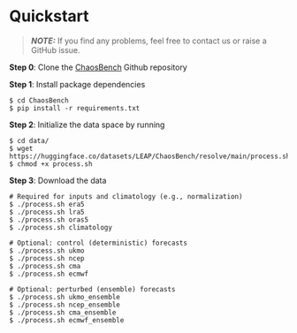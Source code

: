 # Quickstart

> **_NOTE:_**  If you find any problems, feel free to contact us or raise a GitHub issue. 

**Step 0**: Clone the [ChaosBench](https://github.com/leap-stc/ChaosBench) Github repository

**Step 1**: Install package dependencies
```
$ cd ChaosBench
$ pip install -r requirements.txt
```

**Step 2**: Initialize the data space by running
```
$ cd data/
$ wget https://huggingface.co/datasets/LEAP/ChaosBench/resolve/main/process.sh
$ chmod +x process.sh
```
**Step 3**: Download the data 
```
# Required for inputs and climatology (e.g., normalization)
$ ./process.sh era5
$ ./process.sh lra5
$ ./process.sh oras5
$ ./process.sh climatology

# Optional: control (deterministic) forecasts
$ ./process.sh ukmo
$ ./process.sh ncep
$ ./process.sh cma
$ ./process.sh ecmwf

# Optional: perturbed (ensemble) forecasts
$ ./process.sh ukmo_ensemble
$ ./process.sh ncep_ensemble
$ ./process.sh cma_ensemble
$ ./process.sh ecmwf_ensemble
```